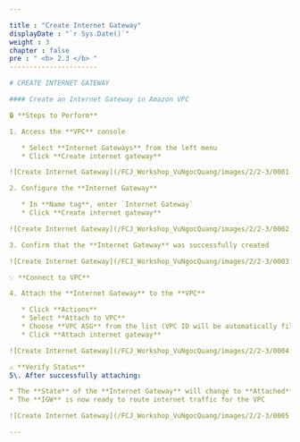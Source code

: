 ```yaml
---

title : "Create Internet Gateway"
displayDate : "`r Sys.Date()`"
weight : 3
chapter : false
pre : " <b> 2.3 </b> "
----------------------

# CREATE INTERNET GATEWAY

#### Create an Internet Gateway in Amazon VPC

🔒 **Steps to Perform**

1. Access the **VPC** console

   * Select **Internet Gateways** from the left menu
   * Click **Create internet gateway**

![Create Internet Gateway](/FCJ_Workshop_VuNgocQuang/images/2/2-3/0001.png?featherlight=false\&width=90pc)

2. Configure the **Internet Gateway**

   * In **Name tag**, enter `Internet Gateway`
   * Click **Create internet gateway**

![Create Internet Gateway](/FCJ_Workshop_VuNgocQuang/images/2/2-3/0002.png?featherlight=false\&width=90pc)

3. Confirm that the **Internet Gateway** was successfully created

![Create Internet Gateway](/FCJ_Workshop_VuNgocQuang/images/2/2-3/0003.png?featherlight=false\&width=90pc)

💡 **Connect to VPC**

4. Attach the **Internet Gateway** to the **VPC**

   * Click **Actions**
   * Select **Attach to VPC**
   * Choose **VPC ASG** from the list (VPC ID will be automatically filled in)
   * Click **Attach internet gateway**

![Create Internet Gateway](/FCJ_Workshop_VuNgocQuang/images/2/2-3/0004.png?featherlight=false\&width=90pc)

⚠️ **Verify Status**
5\. After successfully attaching:

* The **State** of the **Internet Gateway** will change to **Attached**
* The **IGW** is now ready to route internet traffic for the VPC

![Create Internet Gateway](/FCJ_Workshop_VuNgocQuang/images/2/2-3/0005.png?featherlight=false\&width=90pc)

---
```

